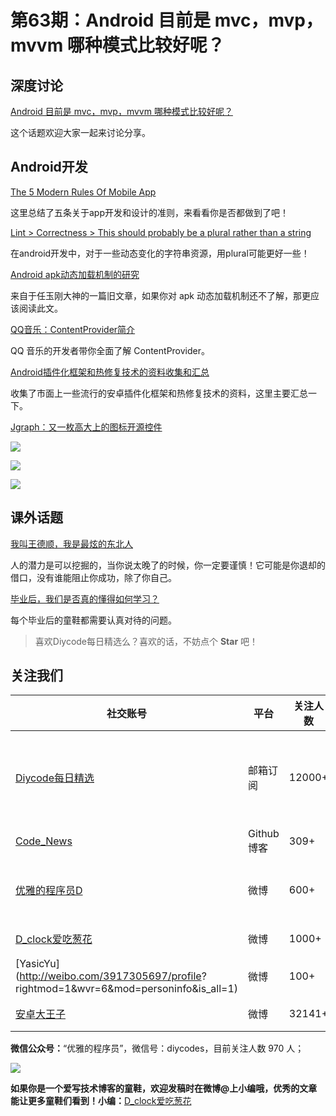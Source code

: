 # 第63期：Android 目前是 mvc，mvp，mvvm 哪种模式比较好呢？

## 深度讨论

[Android 目前是 mvc，mvp，mvvm 哪种模式比较好呢？](http://www.diycode.cc/topics/242)

这个话题欢迎大家一起来讨论分享。

## Android开发

[The 5 Modern Rules Of Mobile App](http://www.tentronixnz.com/blogs/technology-and-services/mobile-app-design-rules/)

这里总结了五条关于app开发和设计的准则，来看看你是否都做到了吧！

[Lint > Correctness > This should probably be a plural rather than a string](https://medium.com/chanse-games-developers/lint-correctness-this-should-probably-be-a-plural-rather-than-a-string-a1c7298f4996#.u8fol26ud)

在android开发中，对于一些动态变化的字符串资源，用plural可能更好一些！

[Android apk动态加载机制的研究](http://blog.csdn.net/singwhatiwanna/article/details/22597587)

来自于任玉刚大神的一篇旧文章，如果你对 apk 动态加载机制还不了解，那更应该阅读此文。

[QQ音乐：ContentProvider简介](http://mp.weixin.qq.com/s?__biz=MzI1NjEwMTM4OA==&mid=2651232011&idx=1&sn=d43e2fd554d85ea0b5bfe0d36f63e865&scene=1&srcid=0814PK0EJzmaLGk4JBDQUtsa#rd)

QQ 音乐的开发者带你全面了解 ContentProvider。

[Android插件化框架和热修复技术的资料收集和汇总](https://www.figotan.org/2016/08/12/android-plugin-and-hotfix-collections/)

收集了市面上一些流行的安卓插件化框架和热修复技术的资料，这里主要汇总一下。

[Jgraph：又一枚高大上的图标开源控件](https://github.com/mychoices/Jgraph)

![](https://raw.githubusercontent.com/mychoices/Jgraph/master/gif/2.gif)

![](https://raw.githubusercontent.com/mychoices/Jgraph/master/gif/4.gif)

![](https://raw.githubusercontent.com/mychoices/Jgraph/master/gif/6.gif)

## 课外话题

[我叫王德顺，我是最炫的东北人](http://www.miaopai.com/show/-hm7N5~LRzevDy4xOuIFsA__.htm)

人的潜力是可以挖掘的，当你说太晚了的时候，你一定要谨慎！它可能是你退却的借口，没有谁能阻止你成功，除了你自己。

[毕业后，我们是否真的懂得如何学习？](http://mp.weixin.qq.com/s?__biz=MzIwNzI4MjQ0OQ==&mid=2650044018&idx=1&sn=ac0cc73b332bd9ff9baca2a2e9c7fa20&scene=1&srcid=081466DNqswagcygAkBRNicJ#rd)

每个毕业后的童鞋都需要认真对待的问题。

> 喜欢Diycode每日精选么？喜欢的话，不妨点个 **Star** 吧！

## 关注我们

| 社交账号  |  平台  | 关注人数 | 说明 |
| -------- | -------- | -------- | -------- |
| [Diycode每日精选](http://list.qq.com/cgi-bin/qf_invite?id=d469993d2c888e971c0fbb2309c4d84256968386b126b967)|   邮箱订阅  | 12000+ | 每日分享一次Android、iOS、Swfit技术干货  |
| [Code_News](https://github.com/DiyCodes/code_news) |    Github博客  |309+ | 每日邮件推送列表  |
| [优雅的程序员D](http://weibo.com/u/5891258264) |   微博  | 600+ | 官方微博，每日分享开源信息  |
| [D_clock爱吃葱花](http://weibo.com/u/2480694892)  |   微博  | 1000+ | 日报发起人  |
|[YasicYu](http://weibo.com/3917305697/profile? rightmod=1&wvr=6&mod=personinfo&is_all=1)  |   微博  | 100+ | 日报发起人  |
|[安卓大王子](http://weibo.com/apkbus/)   |   微博  | 32141+ | 日报发起人  |



**微信公众号：**“优雅的程序员”，微信号：diycodes，目前关注人数 970 人；

![](http://upload-images.jianshu.io/upload_images/1846413-b42abfa70f909099.jpg?imageMogr2/auto-orient/strip%7CimageView2/2/w/1240)

**如果你是一个爱写技术博客的童鞋，欢迎发稿时在微博@上小编哦，优秀的文章能让更多童鞋们看到！小编：**[D_clock爱吃葱花](http://weibo.com/2480694892/profile?rightmod=1&wvr=6&mod=personinfo&is_all=1)
